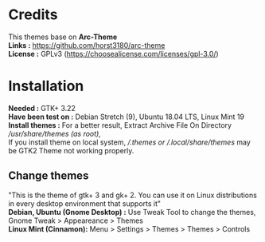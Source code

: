 # Credits
This themes base on <b>Arc-Theme</b> </br>
<b>Links :</b> https://github.com/horst3180/arc-theme</br>
<b>License :</b> GPLv3 (https://choosealicense.com/licenses/gpl-3.0/)</br>

# Installation

<b>Needed :</b> GTK+ 3.22</br>
<b>Have been test on :</b> Debian Stretch (9), Ubuntu 18.04 LTS, Linux Mint 19</br>
<b>Install themes :</b> For a better result, Extract Archive File On Directory<i> /usr/share/themes (as root),</i> </br>
If you install theme on local system, <i>/.themes or /.local/share/themes</i> may be GTK2 Theme not working properly.</br>

## Change themes

"This is the theme of gtk+ 3 and gk+ 2. You can use it on Linux distributions in every desktop environment that supports it"</br>
<b>Debian, Ubuntu (Gnome Desktop) :</b> Use Tweak Tool to change the themes, Gnome Tweak > Appeareance > Themes</br>
<b>Linux Mint (Cinnamon):</b> Menu > Settings > Themes > Themes > Controls</br>
